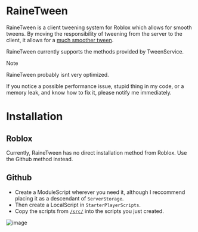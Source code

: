# RaineTween
RaineTween is a client tweening system for Roblox which allows for smooth tweens.
By moving the responsibility of tweening from the server to the client, it allows for a [much smoother tween](https://devforum.roblox.com/t/tweening-on-the-client/1472967/4).

RaineTween currently supports the methods provided by TweenService.

> [!NOTE]
> RaineTween probably isnt very optimized.
> 
> If you notice a possible performance issue, stupid thing in my code, or a memory leak, and know how to fix it, please notify me immediately.

# Installation

## Roblox
Currently, RaineTween has no direct installation method from Roblox. Use the Github method instead.

## Github
* Create a ModuleScript wherever you need it, although I reccommend placing it as a descendant of `ServerStorage`.
* Then create a LocalScript in `StarterPlayerScripts`.
* Copy the scripts from [`/src/`](https://github.com/raineyraine/RaineTween/tree/main/src) into the scripts you just created.

![image](https://github.com/user-attachments/assets/2a263c66-6c0c-4bfb-8f5b-802bea3f7872)
